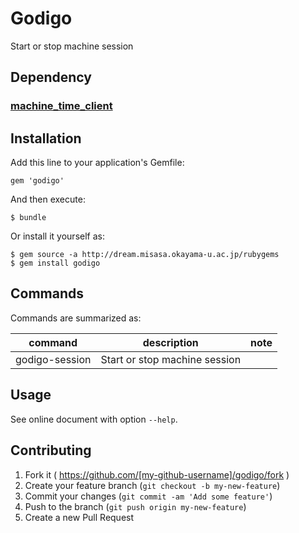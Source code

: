 # Godigo

Start or stop machine session

## Dependency

### [machine_time_client](http://devel.misasa.okayama-u.ac.jp/gitlab/gems/machine_time_client/tree/master "follow instruction")

## Installation

Add this line to your application's Gemfile:

    gem 'godigo'

And then execute:

    $ bundle

Or install it yourself as:

    $ gem source -a http://dream.misasa.okayama-u.ac.jp/rubygems
    $ gem install godigo

## Commands

Commands are summarized as:

| command              | description                                                         | note                |
|----------------------|---------------------------------------------------------------------|---------------------|
| godigo-session       | Start or stop machine session                                       |                     |

## Usage

See online document with option `--help`.

## Contributing

1. Fork it ( https://github.com/[my-github-username]/godigo/fork )
2. Create your feature branch (`git checkout -b my-new-feature`)
3. Commit your changes (`git commit -am 'Add some feature'`)
4. Push to the branch (`git push origin my-new-feature`)
5. Create a new Pull Request
